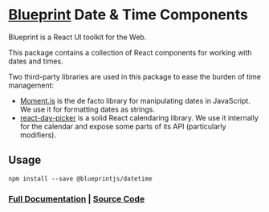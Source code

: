 # [Blueprint](http://blueprintjs.com/) Date & Time Components

Blueprint is a React UI toolkit for the Web.

This package contains a collection of React components for working with dates and times.

Two third-party libraries are used in this package to ease the burden of time management:

- [Moment.js](http://momentjs.com/) is the de facto library for manipulating dates in JavaScript.
  We use it for formatting dates as strings.
- [react-day-picker](http://react-day-picker.js.org/) is a solid React calendaring library.
  We use it internally for the calendar and expose some parts of its API (particularly modifiers).

## Usage

```
npm install --save @blueprintjs/datetime
```

### [Full Documentation](http://blueprintjs.com/docs) | [Source Code](https://github.com/palantir/blueprint)
